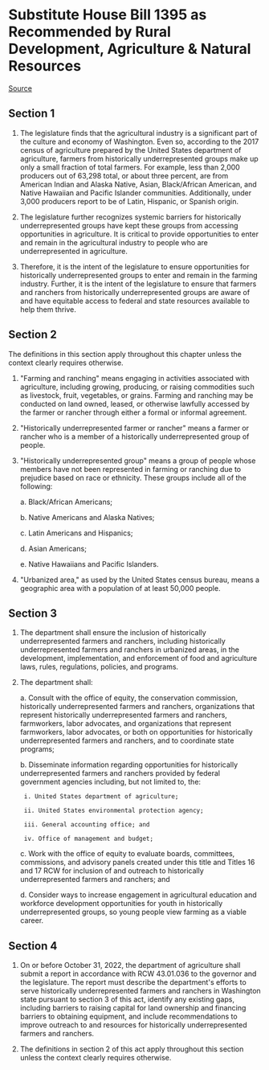 # Substitute House Bill 1395 as Recommended by Rural Development, Agriculture & Natural Resources

[Source](http://lawfilesext.leg.wa.gov/biennium/2021-22/Xml/Bills/House%20Bills/1395-S.xml)
## Section 1
1. The legislature finds that the agricultural industry is a significant part of the culture and economy of Washington. Even so, according to the 2017 census of agriculture prepared by the United States department of agriculture, farmers from historically underrepresented groups make up only a small fraction of total farmers. For example, less than 2,000 producers out of 63,298 total, or about three percent, are from American Indian and Alaska Native, Asian, Black/African American, and Native Hawaiian and Pacific Islander communities. Additionally, under 3,000 producers report to be of Latin, Hispanic, or Spanish origin.

2. The legislature further recognizes systemic barriers for historically underrepresented groups have kept these groups from accessing opportunities in agriculture. It is critical to provide opportunities to enter and remain in the agricultural industry to people who are underrepresented in agriculture.

3. Therefore, it is the intent of the legislature to ensure opportunities for historically underrepresented groups to enter and remain in the farming industry. Further, it is the intent of the legislature to ensure that farmers and ranchers from historically underrepresented groups are aware of and have equitable access to federal and state resources available to help them thrive.


## Section 2
The definitions in this section apply throughout this chapter unless the context clearly requires otherwise.

1. "Farming and ranching" means engaging in activities associated with agriculture, including growing, producing, or raising commodities such as livestock, fruit, vegetables, or grains. Farming and ranching may be conducted on land owned, leased, or otherwise lawfully accessed by the farmer or rancher through either a formal or informal agreement.

2. "Historically underrepresented farmer or rancher" means a farmer or rancher who is a member of a historically underrepresented group of people.

3. "Historically underrepresented group" means a group of people whose members have not been represented in farming or ranching due to prejudice based on race or ethnicity. These groups include all of the following:

    a. Black/African Americans;

    b. Native Americans and Alaska Natives;

    c. Latin Americans and Hispanics;

    d. Asian Americans;

    e. Native Hawaiians and Pacific Islanders.

4. "Urbanized area," as used by the United States census bureau, means a geographic area with a population of at least 50,000 people.


## Section 3
1. The department shall ensure the inclusion of historically underrepresented farmers and ranchers, including historically underrepresented farmers and ranchers in urbanized areas, in the development, implementation, and enforcement of food and agriculture laws, rules, regulations, policies, and programs.

2. The department shall:

    a. Consult with the office of equity, the conservation commission, historically underrepresented farmers and ranchers, organizations that represent historically underrepresented farmers and ranchers, farmworkers, labor advocates, and organizations that represent farmworkers, labor advocates, or both on opportunities for historically underrepresented farmers and ranchers, and to coordinate state programs;

    b. Disseminate information regarding opportunities for historically underrepresented farmers and ranchers provided by federal government agencies including, but not limited to, the:

        i. United States department of agriculture;

        ii. United States environmental protection agency;

        iii. General accounting office; and

        iv. Office of management and budget;

    c. Work with the office of equity to evaluate boards, committees, commissions, and advisory panels created under this title and Titles 16 and 17 RCW for inclusion of and outreach to historically underrepresented farmers and ranchers; and

    d. Consider ways to increase engagement in agricultural education and workforce development opportunities for youth in historically underrepresented groups, so young people view farming as a viable career.


## Section 4
1. On or before October 31, 2022, the department of agriculture shall submit a report in accordance with RCW 43.01.036 to the governor and the legislature. The report must describe the department's efforts to serve historically underrepresented farmers and ranchers in Washington state pursuant to section 3 of this act, identify any existing gaps, including barriers to raising capital for land ownership and financing barriers to obtaining equipment, and include recommendations to improve outreach to and resources for historically underrepresented farmers and ranchers.

2. The definitions in section 2 of this act apply throughout this section unless the context clearly requires otherwise.

